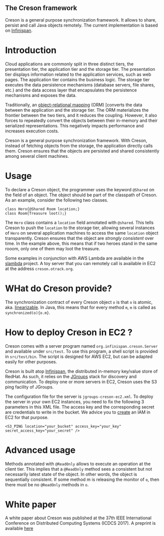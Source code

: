 ##  The Creson framework

Creson is a general purpose synchronization framework.
It allows to share, persist and call Java objects remotely.
The current implementation is based on [Infinispan](http://infinispan.org/).

# Introduction

Cloud applications are commonly split in three distinct tiers, the presentation tier, the application tier and the storage tier.
The presentation tier displays information related to the application services, such as web pages.
The application tier contains the business logic.
The storage tier executes the data persistence mechanisms (database servers, file shares, etc.) and the data access layer that encapsulates the persistence mechanisms and exposes the data.

Traditionally, an [object-relational mapping](https://en.wikipedia.org/wiki/Object-relational_mapping
) (ORM) [converts the data between the application and the storage tier.
The ORM materializes the frontier between the two tiers, and it reduces the coupling. 
However, it also forces to repeatedly convert the objects between their in-memory and their serialized representations.
This negatively impacts performance and increases execution costs.

Creson is a general purpose synchronization framework.
With Creson, instead of fetching objects from the storage, the application directly calls them.
Creson ensures that the objects are persisted and shared consistently among several client machines.

# Usage 

To declare a Creson object, the programmer uses the keyword `@Shared` on the field of an object.
The object should be part of the classpath of Creson.
As an example, consider the following two classes.

	class Hero{@Shared Room location;}
	class Room{Treasure loot();}

The `Hero` class contains a `location` field annotated with `@shared`.
This tells Creson to push the `location` to the storage tier, allowing several instances of `Hero` on several application machines to access the same `location` object transparently.
Creson ensures that the object are _strongly consistent_ over time.
In the example above, this means that if two heroes stand in the same rooom, only one of them may loot the treasure.

Some examples in conjunction with AWS Lambda are available in the [slambda](https://github.com/otrack/slambda) project.
A toy server that you can remotely call is available in EC2 at the address `creson.otrack.org`.

# WHat do Creson provide?

The synchronization contract of every Creson object `o` is that `o` is atomic, aka. [linearizable](https://en.wikipedia.org/wiki/Linearizability).
In Java, this means that for every method `m`, `m` is called as `synchronized(o){o.m}`.

# How to deploy Creson in EC2 ?

Creson comes with a server program named `org.infinispan.creson.Server` and available under `src/test`.
To use this program, a shell script is provided in `src/test/bin`.
The script is designed for AWS EC2, but can be adapted easily for other purposes.

Creson is built atop [Infinispan](http://infinispan.org/), the distributed in-memory key/value store of RedHat.
As such, it relies on the [JGroups](http://www.jgroups.org/) stack for discovery and communication.
To deploy one or more servers in EC2, Creson uses the S3 ping facility of JGroups.

The configuration file for the server is `jgroups-creson-ec2.xml`.
To deploy the server in your own EC2 instances, you need to fix the following 3 parameters in this XML file. 
The access key and the corresponding secret are credentials to write in the bucket.
We advice you to [create](http://docs.aws.amazon.com/AmazonS3/latest/dev/using-iam-policies.html) an IAM in EC2 for that purpose.

``
   <S3_PING
           location="your_bucket"
           access_key="your_key"
           secret_access_key="your_secret"
   />
``

# Advanced usage

Methods annotated with `@ReadOnly` allows to execute an operation at the client tier.
This implies that a `@ReadOnly` method sees a consistent but not necessarily latest state of the object.
In other words, the object is sequentially consistent.
If some method m is releasing the monitor of `o`, then there must be no `@ReadOnly` methods in `o`.


# White paper

A white paper about Creson was published at the 37th IEEE International Conference on Distributed Computing Systems (ICDCS 2017). 
A preprint is available [here](https://drive.google.com/open?id=0BwFkGepvBDQoR3FNQk9VY1U2Q1U)
